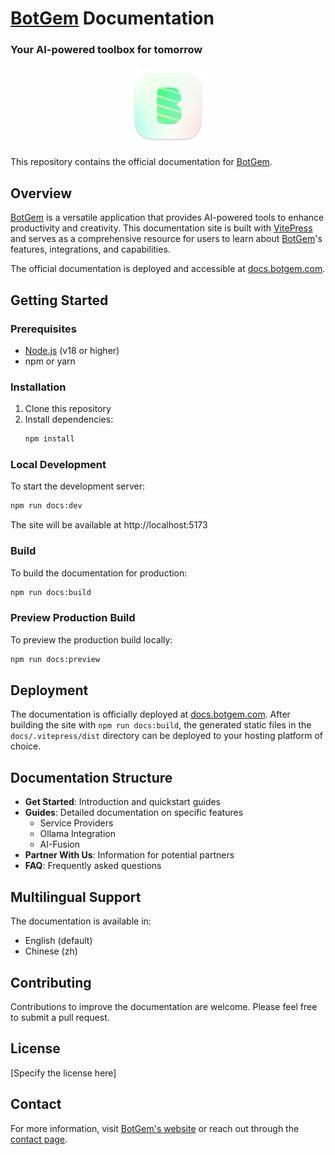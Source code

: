 # [BotGem](https://botgem.com) Documentation
### Your AI-powered toolbox for tomorrow

<div align="center">
  <img src="docs/public/Desktop.png" alt="BotGem Desktop Icon" width="128" height="128">
</div>

This repository contains the official documentation for [BotGem](https://botgem.com).

## Overview

[BotGem](https://botgem.com) is a versatile application that provides AI-powered tools to enhance productivity and creativity. This documentation site is built with [VitePress](https://vitepress.dev/) and serves as a comprehensive resource for users to learn about [BotGem](https://botgem.com)'s features, integrations, and capabilities.

The official documentation is deployed and accessible at [docs.botgem.com](https://docs.botgem.com).

## Getting Started

### Prerequisites

- [Node.js](https://nodejs.org/) (v18 or higher)
- npm or yarn

### Installation

1. Clone this repository
2. Install dependencies:
   ```bash
   npm install
   ```

### Local Development

To start the development server:

```bash
npm run docs:dev
```

The site will be available at http://localhost:5173

### Build

To build the documentation for production:

```bash
npm run docs:build
```

### Preview Production Build

To preview the production build locally:

```bash
npm run docs:preview
```

## Deployment

The documentation is officially deployed at [docs.botgem.com](https://docs.botgem.com). After building the site with `npm run docs:build`, the generated static files in the `docs/.vitepress/dist` directory can be deployed to your hosting platform of choice.

## Documentation Structure

- **Get Started**: Introduction and quickstart guides
- **Guides**: Detailed documentation on specific features
  - Service Providers
  - Ollama Integration
  - AI-Fusion
- **Partner With Us**: Information for potential partners
- **FAQ**: Frequently asked questions

## Multilingual Support

The documentation is available in:
- English (default)
- Chinese (zh)

## Contributing

Contributions to improve the documentation are welcome. Please feel free to submit a pull request.

## License

[Specify the license here]

## Contact

For more information, visit [BotGem's website](https://botgem.com) or reach out through the [contact page](https://docs.botgem.com/contact).
